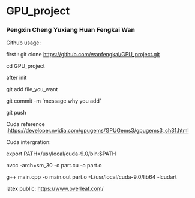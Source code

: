 # GPU_project
### Pengxin Cheng Yuxiang Huan Fengkai Wan


Github usage:

first : git clone https://github.com/wanfengkai/GPU_project.git

cd GPU_project


after init

git add file_you_want

git commit -m 'message why you add'

git push

Cuda reference :https://developer.nvidia.com/gpugems/GPUGems3/gpugems3_ch31.html

Cuda intergration:

export PATH=/usr/local/cuda-9.0/bin:$PATH

nvcc -arch=sm_30 -c part.cu -o part.o

g++ main.cpp -o main.out part.o -L/usr/local/cuda-9.0/lib64 -lcudart

latex public:
https://www.overleaf.com/
 
